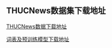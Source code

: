 ## THUCNews数据集下载地址

[THUCNews数据下载地址](https://github.com/649453932/Bert-Chinese-Text-Classification-Pytorch/tree/master/THUCNews/data)

[词表及预训练模型下载地址](https://huggingface.co/bert-base-chinese/tree/main)  